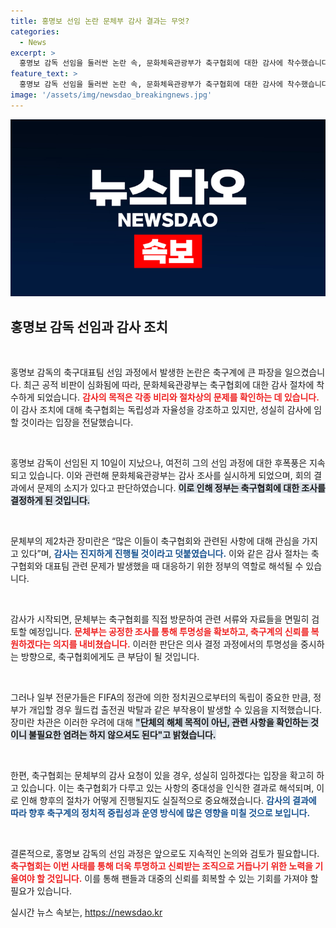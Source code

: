 ```yaml
---
title: 홍명보 선임 논란 문체부 감사 결과는 무엇?
categories:
  - News
excerpt: >
  홍명보 감독 선임을 둘러싼 논란 속, 문화체육관광부가 축구협회에 대한 감사에 착수했습니다. 독립성과 자율성 강조 속에서도 협회는 감사에 성실히 임할 것이라 밝혔는데, 과연 어떤 진상이 밝혀질까요?
feature_text: >
  홍명보 감독 선임을 둘러싼 논란 속, 문화체육관광부가 축구협회에 대한 감사에 착수했습니다. 독립성과 자율성 강조 속에서도 협회는 감사에 성실히 임할 것이라 밝혔는데, 과연 어떤 진상이 밝혀질까요?
image: '/assets/img/newsdao_breakingnews.jpg'
---
```


<p><img src="/assets/img/newsdao_breakingnews.jpg" alt="ontimetimes 속보" /></p>

<h2 data-ke-size="size26">홍명보 감독 선임과 감사 조치</h2>

<p data-ke-size="size16">&nbsp;</p>

<p>홍명보 감독의 축구대표팀 선임 과정에서 발생한 논란은 축구계에 큰 파장을 일으켰습니다. 최근 공적 비판이 심화됨에 따라, 문화체육관광부는 축구협회에 대한 감사 절차에 착수하게 되었습니다. <b><span style="color: #ee2323;">감사의 목적은 각종 비리와 절차상의 문제를 확인하는 데 있습니다.</span></b> 이 감사 조치에 대해 축구협회는 독립성과 자율성을 강조하고 있지만, 성실히 감사에 임할 것이라는 입장을 전달했습니다.</p>

<p data-ke-size="size16">&nbsp;</p>

<p>홍명보 감독이 선임된 지 10일이 지났으나, 여전히 그의 선임 과정에 대한 후폭풍은 지속되고 있습니다. 이와 관련해 문화체육관광부는 감사 조사를 실시하게 되었으며, 회의 결과에서 문제의 소지가 있다고 판단하였습니다. <b><span style="background-color: #21538527;">이로 인해 정부는 축구협회에 대한 조사를 결정하게 된 것입니다.</span></b></p>

<p data-ke-size="size16">&nbsp;</p>

<p>문체부의 제2차관 장미란은 “많은 이들이 축구협회와 관련된 사항에 대해 관심을 가지고 있다”며, <b><span style="color: #1a5490;">감사는 진지하게 진행될 것이라고 덧붙였습니다.</span></b> 이와 같은 감사 절차는 축구협회와 대표팀 관련 문제가 발생했을 때 대응하기 위한 정부의 역할로 해석될 수 있습니다.</p>

<p data-ke-size="size16">&nbsp;</p>

<p>감사가 시작되면, 문체부는 축구협회를 직접 방문하여 관련 서류와 자료들을 면밀히 검토할 예정입니다. <b><span style="color: #ee2323;">문체부는 공정한 조사를 통해 투명성을 확보하고, 축구계의 신뢰를 복원하겠다는 의지를 내비쳤습니다.</span></b> 이러한 판단은 의사 결정 과정에서의 투명성을 중시하는 방향으로, 축구협회에게도 큰 부담이 될 것입니다.</p>

<p data-ke-size="size16">&nbsp;</p>

<p>그러나 일부 전문가들은 FIFA의 정관에 의한 정치권으로부터의 독립이 중요한 만큼, 정부가 개입할 경우 월드컵 출전권 박탈과 같은 부작용이 발생할 수 있음을 지적했습니다. 장미란 차관은 이러한 우려에 대해 <b><span style="background-color: #21538527;">"단체의 해체 목적이 아닌, 관련 사항을 확인하는 것이니 불필요한 염려는 하지 않으셔도 된다"고 밝혔습니다.</span></b></p>

<p data-ke-size="size16">&nbsp;</p>

<p>한편, 축구협회는 문체부의 감사 요청이 있을 경우, 성실히 임하겠다는 입장을 확고히 하고 있습니다. 이는 축구협회가 다루고 있는 사항의 중대성을 인식한 결과로 해석되며, 이로 인해 향후의 절차가 어떻게 진행될지도 실질적으로 중요해졌습니다. <b><span style="color: #1a5490;">감사의 결과에 따라 향후 축구계의 정치적 중립성과 운영 방식에 많은 영향을 미칠 것으로 보입니다.</span></b> </p>

<p data-ke-size="size16">&nbsp;</p>

<p>결론적으로, 홍명보 감독의 선임 과정은 앞으로도 지속적인 논의와 검토가 필요합니다. <b><span style="color: #ee2323;">축구협회는 이번 사태를 통해 더욱 투명하고 신뢰받는 조직으로 거듭나기 위한 노력을 기울여야 할 것입니다.</span></b> 이를 통해 팬들과 대중의 신뢰를 회복할 수 있는 기회를 가져야 할 필요가 있습니다.</p>
실시간 뉴스 속보는, <a href="https://newsdao.kr" rel="dofollow">https://newsdao.kr</a>


